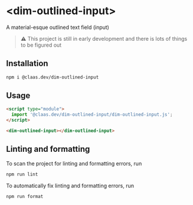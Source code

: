 # \<dim-outlined-input>

A material-esque outlined text field (input)

> ⚠️ This project is still in early development and there is lots of things to be figured out

## Installation

```bash
npm i @claas.dev/dim-outlined-input
```

## Usage

```html
<script type="module">
  import '@claas.dev/dim-outlined-input/dim-outlined-input.js';
</script>

<dim-outlined-input></dim-outlined-input>
```

## Linting and formatting

To scan the project for linting and formatting errors, run

```bash
npm run lint
```

To automatically fix linting and formatting errors, run

```bash
npm run format
```
